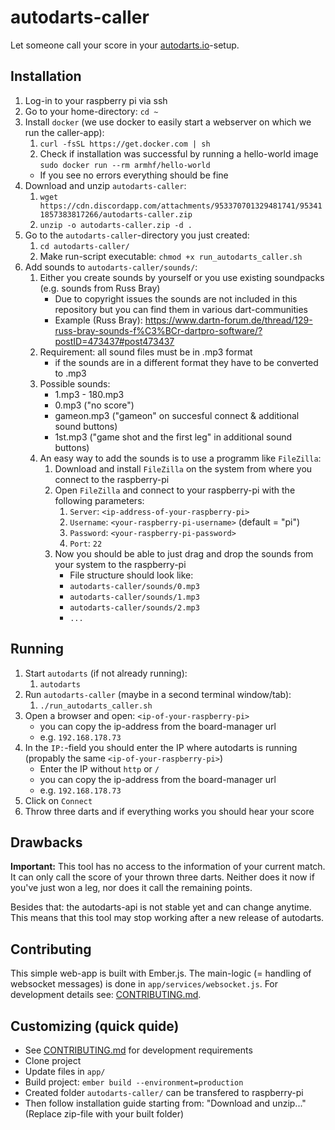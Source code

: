 # autodarts-caller

Let someone call your score in your [autodarts.io](https://github.com/autodarts/docs)-setup. 

## Installation

1. Log-in to your raspberry pi via ssh
1. Go to your home-directory: `cd ~`
1. Install `docker` (we use docker to easily start a webserver on which we run the caller-app):
    1. `curl -fsSL https://get.docker.com | sh`
    1. Check if installation was successful by running a hello-world image `sudo docker run --rm armhf/hello-world`
    - If you see no errors everything should be fine
1. Download and unzip `autodarts-caller`:
    1. `wget https://cdn.discordapp.com/attachments/953370701329481741/953411857383817266/autodarts-caller.zip`
    1. `unzip -o autodarts-caller.zip -d .`
1. Go to the `autodarts-caller`-directory you just created:
    1. `cd autodarts-caller/`
    1. Make run-script executable: `chmod +x run_autodarts_caller.sh`
1. Add sounds to `autodarts-caller/sounds/`:
    1. Either you create sounds by yourself or you use existing soundpacks (e.g. sounds from Russ Bray)
        - Due to copyright issues the sounds are not included in this repository but you can find them in various dart-communities
        - Example (Russ Bray): https://www.dartn-forum.de/thread/129-russ-bray-sounds-f%C3%BCr-dartpro-software/?postID=473437#post473437
    1. Requirement: all sound files must be in .mp3 format
        - if the sounds are in a different format they have to be converted to .mp3
    1. Possible sounds:
        - 1.mp3 - 180.mp3
        - 0.mp3 ("no score")
        - gameon.mp3 ("gameon" on succesful connect & additional sound buttons)
        - 1st.mp3 ("game shot and the first leg" in additional sound buttons)
    1. An easy way to add the sounds is to use a programm like `FileZilla`:
        1. Download and install `FileZilla` on the system from where you connect to the raspberry-pi
        1. Open `FileZilla` and connect to your raspberry-pi with the following parameters:
            1. `Server`: `<ip-address-of-your-raspberry-pi>`
            1. `Username`: `<your-raspberry-pi-username>` (default = "pi")
            1. `Password`: `<your-raspberry-pi-password>` 
            1. `Port`: `22`
        1. Now you should be able to just drag and drop the sounds from your system to the raspberry-pi
            - File structure should look like:
            - `autodarts-caller/sounds/0.mp3`
            - `autodarts-caller/sounds/1.mp3`
            - `autodarts-caller/sounds/2.mp3`
            - `...`
## Running
1. Start `autodarts` (if not already running):
    1. `autodarts`
1. Run `autodarts-caller` (maybe in a second terminal window/tab):
    1. `./run_autodarts_caller.sh`
1. Open a browser and open: `<ip-of-your-raspberry-pi>`
    - you can copy the ip-address from the board-manager url
    - e.g. `192.168.178.73`
1. In the `IP:`-field you should enter the IP where autodarts is running (propably the same `<ip-of-your-raspberry-pi>`)
    - Enter the IP without `http` or `/`
    - you can copy the ip-address from the board-manager url
    - e.g. `192.168.178.73`
1. Click on `Connect`
1. Throw three darts and if everything works you should hear your score

## Drawbacks

**Important:** This tool has no access to the information of your current match. It can only call the score of your thrown three darts. Neither does it now if you've just won a leg, nor does it call the remaining points.

Besides that: the autodarts-api is not stable yet and can change anytime. This means that this tool may stop working after a new release of autodarts.

## Contributing

This simple web-app is built with Ember.js. The main-logic (= handling of websocket messages) is done in `app/services/websocket.js`. For development details see: [CONTRIBUTING.md](CONTRIBUTING.md).

## Customizing (quick quide)

- See [CONTRIBUTING.md](CONTRIBUTING.md) for development requirements
- Clone project
- Update files in `app/`
- Build project: `ember build --environment=production`
- Created folder `autodarts-caller/` can be transfered to raspberry-pi 
- Then follow installation guide starting from: "Download and unzip..." (Replace zip-file with your built folder)
